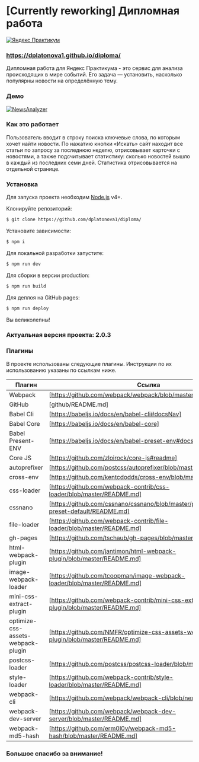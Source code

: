 # [Currently reworking] Дипломная работа 

[![Яндекс Практикум](https://yastatic.net/q/logoaas/v1/%D0%9F%D1%80%D0%B0%D0%BA%D1%82%D0%B8%D0%BA%D1%83%D0%BC.svg?color=6d6e75)](https://praktikum.yandex.ru/)

### https://dplatonova1.github.io/diploma/
Дипломная работа для Яндекс Практикума - это сервис для анализа происходящих в мире событий. Его задача — установить, насколько популярны новости на определённую тему.

### Демо
[![NewsAnalyzer](https://pictures.s3.yandex.net/resources/Snimok_ekrana_2019-10-11_v_15.05.22_1570795557.png)](https://dplatonova1.github.io/diploma/)

### Как это работает

Пользователь вводит в строку поиска ключевые слова, по которым хочет найти новости. 
По нажатию кнопки «Искать» сайт находит все статьи по запросу за последнюю неделю, отрисовывает карточки с новостями, а также подсчитывает статистику: сколько новостей вышло в каждый из последних семи дней. Статистика отрисовывается на отдельной странице.

### Установка

Для запуска проекта необходим [Node.js](https://nodejs.org/) v4+.

Клонируйте репозиторий:

```sh
$ git clone https://github.com/dplatonova1/diploma/
```

Установите зависимости:
```sh
$ npm i
```

Для локальной разработки запустите:
```sh
$ npm run dev
```

Для сборки в версии production:
```sh
$ npm run build
```

Для деплоя на GitHub pages:
```sh
$ npm run deploy
```

Вы великолепны!

### Актуальная версия проекта: 2.0.3

### Плагины

В проекте использованы следующие плагины. 
Инструкции по их использованию указаны по ссылкам ниже.

| Плагин | Ссылка |
| ------ | ------ |
| Webpack | [https://github.com/webpack/webpack/blob/master/README.md] |
| GitHub | [github/README.md]|
| Babel Cli | [https://babeljs.io/docs/en/babel-cli#docsNav] |
| Babel Core | [https://babeljs.io/docs/en/babel-core] |
| Babel Present-ENV | [https://babeljs.io/docs/en/babel-preset-env#docsNav] |
| Core JS | [https://github.com/zloirock/core-js#readme] |
| autoprefixer | [https://github.com/postcss/autoprefixer/blob/master/README.m] |
| cross-env | [https://github.com/kentcdodds/cross-env/blob/master/README.md] |
| css-loader | [https://github.com/webpack-contrib/css-loader/blob/master/README.md] |
| cssnano | [https://github.com/cssnano/cssnano/blob/master/packages/cssnano-preset-default/README.md] |
| file-loader | [https://github.com/webpack-contrib/file-loader/blob/master/README.md] |
| gh-pages | [https://github.com/tschaub/gh-pages/blob/master/readme.md] |
| html-webpack-plugin | [https://github.com/jantimon/html-webpack-plugin/blob/master/README.md] |
| image-webpack-loader | [https://github.com/tcoopman/image-webpack-loader/blob/master/README.md] |
| mini-css-extract-plugin | [https://github.com/webpack-contrib/mini-css-extract-plugin/blob/master/README.md] |
| optimize-css-assets-webpack-plugin | [https://github.com/NMFR/optimize-css-assets-webpack-plugin/blob/master/README.md] |
| postcss-loader | [https://github.com/postcss/postcss-loader/blob/master/README.md] |
| style-loader | [https://github.com/webpack-contrib/style-loader/blob/master/README.md] |
| webpack-cli | [https://github.com/webpack/webpack-cli/blob/next/README.md] |
| webpack-dev-server | [https://github.com/webpack/webpack-dev-server/blob/master/README.md] |
| webpack-md5-hash | [https://github.com/erm0l0v/webpack-md5-hash/blob/master/README.md] |

### Большое спасибо за внимание!
